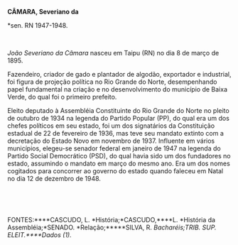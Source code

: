**CÂMARA, Severiano da**

\*sen. RN 1947-1948.

 

*João Severiano da Câmara* nasceu em Taipu (RN) no dia 8 de março de
1895.

Fazendeiro, criador de gado e plantador de algodão, exportador e
industrial, foi figura de projeção política no Rio Grande do Norte,
desempenhando papel fundamental na criação e no desenvolvimento do
município de Baixa Verde, do qual foi o primeiro prefeito.

Eleito deputado à Assembléia Constituinte do Rio Grande do Norte no
pleito de outubro de 1934 na legenda do Partido Popular (PP), do qual
era um dos chefes políticos em seu estado, foi um dos signatários da
Constituição estadual de 22 de fevereiro de 1936, mas teve seu mandato
extinto com a decretação do Estado Novo em novembro de 1937. Influente
em vários municípios, elegeu-se senador federal em janeiro de 1947 na
legenda do Partido Social Democrático (PSD), do qual havia sido um dos
fundadores no estado, assumindo o mandato em março do mesmo ano. Era um
dos nomes cogitados para concorrer ao governo do estado quando faleceu
em Natal no dia 12 de dezembro de 1948.

 

 

FONTES:****CASCUDO, L. *História;*CASCUDO,****L. *História da
Assembléia;*SENADO. *Relação;*****SILVA, R. *Bacharéis;*TRIB. SUP.
ELEIT.*****Dados* (1)*.*

 
